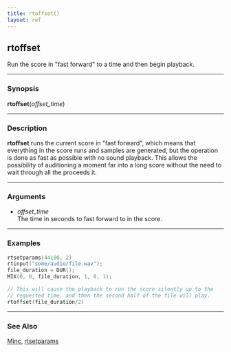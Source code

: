 ```yaml
---
title: rtoffset()
layout: ref
---
```


## rtoffset

Run the score in "fast forward" to a time and then begin playback.

-----

### Synopsis

**rtoffset**(*offset\_time*)

-----

### Description

**rtoffset** runs the current score in "fast forward", which means that everything in the score runs and samples are generated, but the operation is done as fast as possible with no sound playback.  This allows the possibility of auditioning a moment far into a long score without the need to wait through all the proceeds it.

-----

### Arguments

  - *offset\_time*  
    The time in seconds to fast forward to in the score.

-----

### Examples

```cpp
rtsetparams(44100, 2)
rtinput("some/audio/file.wav");
file_duration = DUR();
MIX(0, 0, file_duration, 1, 0, 1);

// This will cause the playback to run the score silently up to the
// requested time, and then the second half of the file will play.
rtoffset(file_duration/2)
```
-----

### See Also
[Minc](Minc.html), [rtsetparams](rtsetparams.html)